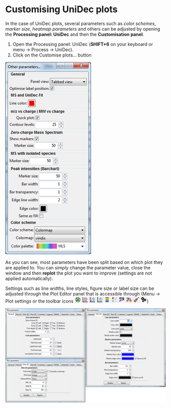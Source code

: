 # Customising UniDec plots

In the case of UniDec plots, several parameters such as _color schemes_, _marker size_, _heatmap parameters_ and others can be adjusted by opening the **Processing panel: UniDec** and then the **Customisation panel**.

1. Open the Processing panel: UniDec (**SHIFT+6** on your keyboard or menu -> Process -> UniDec).
2. Click on the Customise plots... button

![Image](img/panel-customise-unidec.png)

As you can see, most parameters have been split based on which plot they are applied to. You can simply change the parameter value, close the window and then **replot** the plot you want to improve (settings are not applied automatically).

Settings such as line widths, line styles, figure size or label size can be adjusted through the Plot Editor panel that is accessible through (Menu -> Plot settings or the toolbar icons ![Image](img/toolbar-plots.png))

![Image](img/panel-plot-settings.png)
